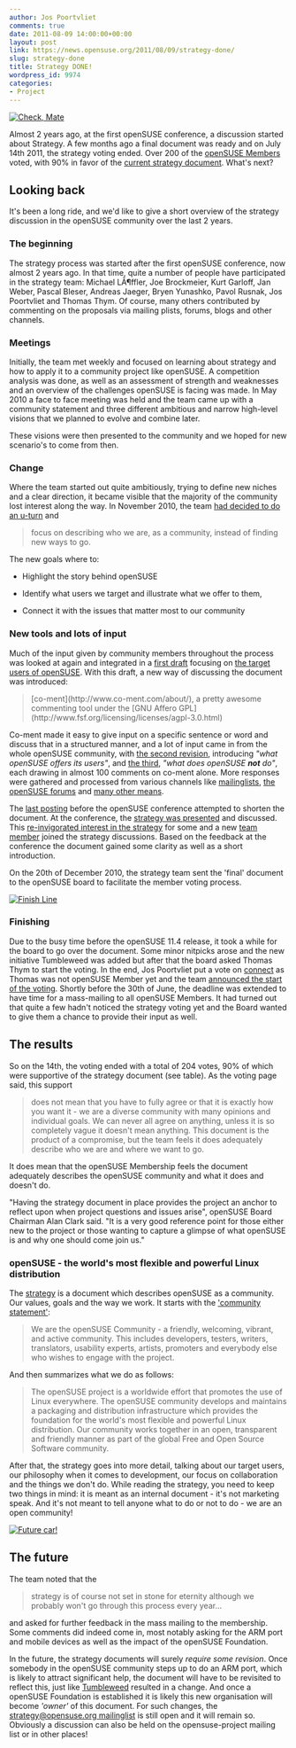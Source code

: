```yaml
---
author: Jos Poortvliet
comments: true
date: 2011-08-09 14:00:00+00:00
layout: post
link: https://news.opensuse.org/2011/08/09/strategy-done/
slug: strategy-done
title: Strategy DONE!
wordpress_id: 9974
categories:
- Project
---
```


[![Check, Mate](http://farm5.static.flickr.com/4004/4356906718_7165a0b695_m.jpg)](http://www.flickr.com/photos/photo-addict/4356906718/)

Almost 2 years ago, at the first openSUSE conference, a discussion started about Strategy. A few months ago a final document was ready and on July 14th 2011, the strategy voting ended. Over 200 of the [openSUSE Members](http://en.opensuse.org/openSUSE:Members) voted, with 90% in favor of the [current strategy document](http://en.opensuse.org/openSUSE:Strategy). What's next?
<!-- more -->


## Looking back


It's been a long ride, and we'd like to give a short overview of the strategy discussion in the openSUSE community over the last 2 years.


### The beginning


The strategy process was started after the first openSUSE conference, now almost 2 years ago. In that time, quite a number of people have participated in the strategy team: Michael LÃ¶ffler, Joe Brockmeier, Kurt Garloff, Jan Weber, Pascal Bleser, Andreas Jaeger, Bryen Yunashko, Pavol Rusnak, Jos Poortvliet and Thomas Thym. Of course, many others contributed by commenting on the proposals via mailing plists, forums, blogs and other channels.


### Meetings


Initially, the team met weekly and focused on learning about strategy and how to apply it to a community project like openSUSE. A competition analysis was done, as well as an assessment of strength and weaknesses and an overview of the challenges openSUSE is facing was made. In May 2010 a face to face meeting was held and the team came up with a community statement and three different ambitious and narrow high-level visions that we planned to evolve and combine later.

These visions were then presented to the community and we hoped for new scenario's to come from then.


### Change


Where the team started out quite ambitiously, trying to define new niches and a clear direction, it became visible that the majority of the community lost interest along the way. In November 2010, the team [had decided to do an u-turn](http://news.opensuse.org/2010/09/03/strategy-sucks/) and


<blockquote>focus on describing who we are, as a community, instead of finding new ways to go.</blockquote>


The new goals where to:



	
  * Highlight the story behind openSUSE

	
  * Identify what users we target and illustrate what we offer to them,

	
  * Connect it with the issues that matter most to our community




### New tools and lots of input


Much of the input given by community members throughout the process was looked at again and integrated in a [first draft](http://news.opensuse.org/2010/09/16/opensuse_finding_target/) focusing on [the target users of openSUSE](https://lite.co-ment.com/text/lNPCgzeGHdV/view/). With this draft, a new way of discussing the document was introduced:


<blockquote>[co-ment](http://www.co-ment.com/about/), a pretty awesome commenting tool under the [GNU Affero GPL](http://www.fsf.org/licensing/licenses/agpl-3.0.html)</blockquote>


Co-ment made it easy to give input on a specific sentence or word and discuss that in a structured manner, and a lot of input came in from the whole openSUSE community, with [the second revision](http://news.opensuse.org/2010/09/27/opensuse-target-aquired/), introducing _"what openSUSE offers its users"_, and [the third](http://news.opensuse.org/2010/10/07/opensuse-strategy-the-third-and-fourth-part-of-the-trilogy/), _"what does openSUSE **not** do"_, each drawing in almost 100 comments on co-ment alone. More responses were gathered and processed from various channels like [mailinglists](http://list.opensuse.org), [the openSUSE forums](http://forums.opensuse.org) and [many other means](http://omgsuse.com/content/bertel-beat-thoughts-strategy).

The [last posting](http://news.opensuse.org/2010/10/15/finalizing-who-we-are/) before the openSUSE conference attempted to shorten the document. At the conference, the [strategy was presented](http://lwn.net/Articles/412025/) and discussed. This [re-invigorated interest in the strategy](http://michal.hrusecky.net/2010/11/opensuse-conference-2010/) for some and a new [team member](http://ungethym.blogspot.com/2010/10/opensuse-conference-2010-is-over.html) joined the strategy discussions. Based on the feedback at the conference the document gained some clarity as well as a short introduction.

On the 20th of December 2010, the strategy team sent the 'final' document to the openSUSE board to facilitate the member voting process.

[![Finish Line](http://farm3.static.flickr.com/2798/4450623309_5a01157463_m.jpg)](http://www.flickr.com/photos/jayneandd/4450623309/)


### Finishing


Due to the busy time before the openSUSE 11.4 release, it took a while for the board to go over the document. Some minor nitpicks arose and the new initiative Tumbleweed was added but after that the board asked Thomas Thym to start the voting. In the end, Jos Poortvliet put a vote on [connect](http://connect.opensuse.org) as Thomas was not openSUSE Member yet and the team [announced the start of the voting](http://news.opensuse.org/2011/06/07/time-to-vote-on-the-opensuse-strategy/). Shortly before the 30th of June, the deadline was extended to have time for a mass-mailing to all openSUSE Members. It had turned out that quite a few hadn't noticed the strategy voting yet and the Board wanted to give them a chance to provide their input as well.


## The results


So on the 14th, the voting ended with a total of 204 votes, 90% of which were supportive of the strategy document (see table). As the voting page said, this support


<blockquote>does not mean that you have to fully agree or that it is exactly how you want it - we are a diverse community with many opinions and individual goals. We can never all agree on anything, unless it is so completely vague it doesn't mean anything. This document is the product of a compromise, but the team feels it does adequately describe who we are and where we want to go.</blockquote>


It does mean that the openSUSE Membership feels the document adequately describes the openSUSE community and what it does and doesn't do.

"Having the strategy document in place provides the project an anchor to reflect upon when project questions and issues arise", openSUSE Board Chairman Alan Clark said.  "It is a very good reference point for those either new to the project or those wanting to capture a glimpse of what openSUSE is and why one should come join us."


### openSUSE - the world's most flexible and powerful Linux distribution


The [strategy](http://en.opensuse.org/openSUSE:Strategy) is a document which describes openSUSE as a community. Our values, goals and the way we work. It starts with the ['community statement'](http://en.opensuse.org/openSUSE:Strategy_Community_Statement):


<blockquote>We are the openSUSE Community - a friendly, welcoming, vibrant, and active community. This includes developers, testers, writers, translators, usability experts, artists, promoters and everybody else who wishes to engage with the project.</blockquote>


And then summarizes what we do as follows:


<blockquote>The openSUSE project is a worldwide effort that promotes the use of Linux everywhere. The openSUSE community develops and maintains a packaging and distribution infrastructure which provides the foundation for the world's most flexible and powerful Linux distribution. Our community works together in an open, transparent and friendly manner as part of the global Free and Open Source Software community.</blockquote>


After that, the strategy goes into more detail, talking about our target users, our philosophy when it comes to development, our focus on collaboration and the things we don't do. While reading the strategy, you need to keep two things in mind: it is meant as an internal document - it's not marketing speak. And it's not meant to tell anyone what to do or not to do - we are an open community!

[![Future car!](http://farm6.static.flickr.com/5285/5322589880_875e23b4f7.jpg)](http://www.flickr.com/photos/little_black_cherry/5322589880/)


## The future


The team noted that the


<blockquote>strategy is of course not set in stone for eternity although we probably won't go through this process every year...</blockquote>


and asked for further feedback in the mass mailing to the membership. Some comments did indeed come in, most notably asking for the ARM port and mobile devices as well as the impact of the openSUSE Foundation.

In the future, the strategy documents will surely _require some revision_. Once somebody in the openSUSE community steps up to do an ARM port, which is likely to attract significant help, the document will have to be revisited to reflect this, just like [Tumbleweed](http://en.opensuse.org/openSUSE:Tumbleweed) resulted in a change. And once a openSUSE Foundation is established it is likely this new organisation will become _'owner'_ of this document. For such changes, the [strategy@opensuse.org mailinglist](mailto:strategy@opensuse.org) is still open and it will remain so. Obviously a discussion can also be held on the opensuse-project mailing list or in other places!

